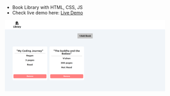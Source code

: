 * Book Library with HTML, CSS, JS
* Check live demo here: [Live Demo](https://regan-mu.github.io/Library/)

![Screenshot](/screenshot.png)